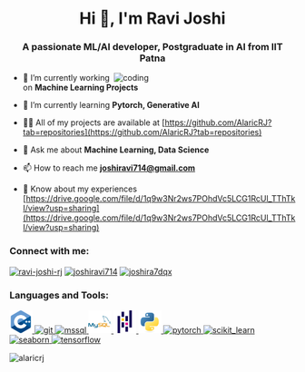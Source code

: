 <h1 align="center">Hi 👋, I'm Ravi Joshi</h1>
<h3 align="center">A passionate ML/AI developer, Postgraduate in AI from IIT Patna</h3>

<img align="right" alt = "coding" width="320" src="https://miro.medium.com/v2/resize:fit:1400/1*VMmvImch6VU5pc2VktY1uw.gif">


- 🔭 I’m currently working on **Machine Learning Projects**

- 🌱 I’m currently learning **Pytorch, Generative AI**

- 👨‍💻 All of my projects are available at [https://github.com/AlaricRJ?tab=repositories](https://github.com/AlaricRJ?tab=repositories)

- 💬 Ask me about **Machine Learning, Data Science**

- 📫 How to reach me **joshiravi714@gmail.com**

- 📄 Know about my experiences [https://drive.google.com/file/d/1q9w3Nr2ws7POhdVc5LCG1RcUl_TThTkI/view?usp=sharing](https://drive.google.com/file/d/1q9w3Nr2ws7POhdVc5LCG1RcUl_TThTkI/view?usp=sharing)

<h3 align="left">Connect with me:</h3>
<p align="left">
<a href="https://linkedin.com/in/ravi-joshi-rj" target="blank"><img align="center" src="https://raw.githubusercontent.com/rahuldkjain/github-profile-readme-generator/master/src/images/icons/Social/linked-in-alt.svg" alt="ravi-joshi-rj" height="30" width="40" /></a>
<a href="https://www.leetcode.com/joshiravi714" target="blank"><img align="center" src="https://raw.githubusercontent.com/rahuldkjain/github-profile-readme-generator/master/src/images/icons/Social/leet-code.svg" alt="joshiravi714" height="30" width="40" /></a>
<a href="https://auth.geeksforgeeks.org/user/joshira7dqx" target="blank"><img align="center" src="https://raw.githubusercontent.com/rahuldkjain/github-profile-readme-generator/master/src/images/icons/Social/geeks-for-geeks.svg" alt="joshira7dqx" height="30" width="40" /></a>
</p>

<h3 align="left">Languages and Tools:</h3>
<p align="left"> <a href="https://www.w3schools.com/cpp/" target="_blank" rel="noreferrer"> <img src="https://raw.githubusercontent.com/devicons/devicon/master/icons/cplusplus/cplusplus-original.svg" alt="cplusplus" width="40" height="40"/> </a> <a href="https://git-scm.com/" target="_blank" rel="noreferrer"> <img src="https://www.vectorlogo.zone/logos/git-scm/git-scm-icon.svg" alt="git" width="40" height="40"/> </a> <a href="https://www.microsoft.com/en-us/sql-server" target="_blank" rel="noreferrer"> <img src="https://www.svgrepo.com/show/303229/microsoft-sql-server-logo.svg" alt="mssql" width="40" height="40"/> </a> <a href="https://www.mysql.com/" target="_blank" rel="noreferrer"> <img src="https://raw.githubusercontent.com/devicons/devicon/master/icons/mysql/mysql-original-wordmark.svg" alt="mysql" width="40" height="40"/> </a> <a href="https://pandas.pydata.org/" target="_blank" rel="noreferrer"> <img src="https://raw.githubusercontent.com/devicons/devicon/2ae2a900d2f041da66e950e4d48052658d850630/icons/pandas/pandas-original.svg" alt="pandas" width="40" height="40"/> </a> <a href="https://www.python.org" target="_blank" rel="noreferrer"> <img src="https://raw.githubusercontent.com/devicons/devicon/master/icons/python/python-original.svg" alt="python" width="40" height="40"/> </a> <a href="https://pytorch.org/" target="_blank" rel="noreferrer"> <img src="https://www.vectorlogo.zone/logos/pytorch/pytorch-icon.svg" alt="pytorch" width="40" height="40"/> </a> <a href="https://scikit-learn.org/" target="_blank" rel="noreferrer"> <img src="https://upload.wikimedia.org/wikipedia/commons/0/05/Scikit_learn_logo_small.svg" alt="scikit_learn" width="40" height="40"/> </a> <a href="https://seaborn.pydata.org/" target="_blank" rel="noreferrer"> <img src="https://seaborn.pydata.org/_images/logo-mark-lightbg.svg" alt="seaborn" width="40" height="40"/> </a> <a href="https://www.tensorflow.org" target="_blank" rel="noreferrer"> <img src="https://www.vectorlogo.zone/logos/tensorflow/tensorflow-icon.svg" alt="tensorflow" width="40" height="40"/> </a> </p>

<p><img align="center" src="https://github-readme-stats.vercel.app/api/top-langs?username=alaricrj&show_icons=true&locale=en&layout=compact" alt="alaricrj" /></p>
